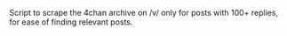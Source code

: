 Script to scrape the 4chan archive on /v/ only for posts with 100+ replies,
for ease of finding relevant posts.
